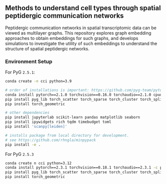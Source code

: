 
## Methods to understand cell types through spatial peptidergic communication networks

Peptidergic communication networks in spatial transcriptomic data can be viewed as multilayer graphs. This repository explores graph embedding approaches to obtain embeddings for such graphs, and develops simulations to investigate the utility of such embeddings to understand the structure of spatial peptidergic networks.  


### Environment Setup

For PyG `2.5.1`:

```bash
conda create -n cci python=3.9

# order of installations is important: https://github.com/pyg-team/pytorch_geometric/discussions/7866#discussioncomment-7970609
conda install pytorch==2.1.0 torchvision==0.16.0 torchaudio==2.1.0 cpuonly -c pytorch
pip install pyg_lib torch_scatter torch_sparse torch_cluster torch_spline_conv -f https://data.pyg.org/whl/torch-2.1.0+cpu.html
pip install torch_geometric

# other dependencies
pip install jupyterlab scikit-learn pandas matplotlib seaborn
pip install ipywidgets rich tqdm timebudget toml
pip install 'scanpy[leiden]'

# installs package from local directory for development.
# see https://github.com/rhngla/minpypack 
pip install -e .
```

For PyG `2.5.3`

```bash
conda create n cci python=3.12
conda install pytorch==2.3.1 torchvision==0.18.1 torchaudio==2.3.1 -c pytorch
pip install pyg_lib torch_scatter torch_sparse torch_cluster torch_spline_conv -f https://data.pyg.org/whl/torch-2.3.0+cpu.html
pip install torch_geometric
```